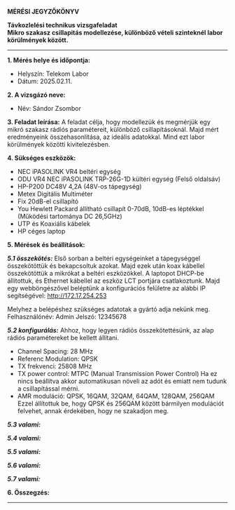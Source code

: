**MÉRÉSI JEGYZŐKÖNYV**

**Távkozlelési technikus vizsgafeladat**  
**Mikro szakasz csillapitás modellezése, különböző vételi szinteknél labor körülmények között.**

---

**1. Mérés helye és időpontja:**  
- Helyszín: Telekom Labor
- Dátum: 2025.02.11.


**2. A vizsgázó neve:**  
- Név: Sándor Zsombor

**3. Feladat leírása:**
A feladat célja, hogy modellezük és megmérjük egy mikró szakasz rádiós paramétereit, különböző csillapításoknál. Majd mért eredményeink összehasonlítása, az ideális adatokkal. Mind ezt labor körülmények közötti kivitelezésben.

**4. Sükséges eszközök:**  

- NEC iPASOLINK VR4 beltéri egység
- ODU VR4 NEC iPASOLINK TRP-26G-1D kültéri egység (Felső oldalsáv)
- HP-P200 DC48V 4,2A (48V-os tápegység)
- Metex Digitális Multiméter
- Fix 20dB-el csillapító
- You Hewlett Packard állítható csillapít 0-70dB, 10dB-es léptékkel (Működési tartománya DC 26,5GHz)
- UTP és Koaxiális kábelek
- HP céges laptop

**5. Mérések és beállítások:**

***5.1 összekötés:***
Első sorban a beltéri egységeinket a tápegységgel összekötöttük és bekapcsoltuk azokat. 
Majd ezek után koax kábellel összekötöttük a mikrókat a beltéri eszközökkel.
A laptopot DHCP-be állítottuk, és Ethernet kábellel az eszköz LCT portjára csatlakoztunk.
Majd egy webböngészővel beléptünk a konfigurációs felületre az alábbi IP segítségével: 
http://172.17.254.253

Melyhez a belépéshez szükséges adatotak a gyártó adja nekünk meg. 
Felhasználónév: Admin
Jelszó: 12345678

***5.2 konfigurálás:***
Ahhoz, hogy legyen rádiós összekötettésünk, az alap rádiós paramétereket be kellett állítani.
- Channel Spacing: 28 MHz
- Referenc Modulation: QPSK
- TX frekvenci: 25808 MHz
- TX power control: MTPC (Manual Transmission Power Control) 
Ha ez nincs beállítva akkor automatikusan növeli az adót és emiatt nem tudunk a csillapítással mérni.
- AMR moduláció: QPSK, 16QAM, 32QAM, 64QAM, 128QAM, 256QAM
Ezzel állítottuk be, hogy QPSK és 256QAM között bármilyen modulációt felvehet, annak érdekében, hogy ne szakadjon meg.

***5.3 valami:***


***5.4 valami:***


***5.5 valami:***


***5.6 valami:***


***5.7 valami:***


 **6. Összegzés:**


---